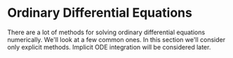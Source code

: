 Ordinary Differential Equations
===============================

There are a lot of methods for solving ordinary differential equations
numerically.  We'll look at a few common ones.  In this section
we'll consider only explicit methods.  Implicit ODE integration
will be considered later.





